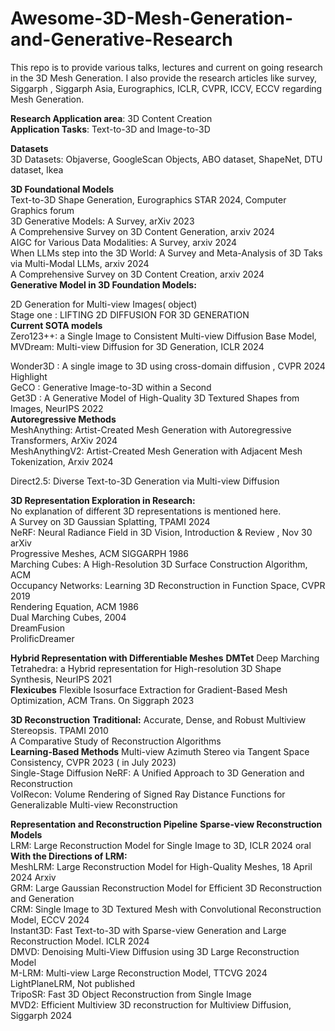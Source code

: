 # Awesome-3D-Mesh-Generation-and-Generative-Research
This repo is to provide various talks, lectures and current on going research in the 3D Mesh Generation. I also provide the research articles like survey, Siggarph , Siggarph Asia, Eurographics, ICLR, CVPR, ICCV, ECCV regarding Mesh Generation.


**Research Application area**: 3D Content Creation <br />
**Application Tasks**: Text-to-3D and Image-to-3D <br />

**Datasets** <br />
      3D Datasets: Objaverse, GoogleScan Objects, ABO dataset, ShapeNet, DTU dataset, Ikea 

**3D Foundational Models** <br />
  Text-to-3D Shape Generation, Eurographics STAR 2024, Computer Graphics forum <br />
  3D Generative Models: A Survey, arXiv 2023<br />
  A Comprehensive Survey on 3D Content Generation, arxiv 2024<br />
  AIGC for Various Data Modalities: A Survey, arxiv 2024<br />
  When LLMs step into the 3D World: A Survey and Meta-Analysis of 3D Taks via Multi-Modal LLMs, arxiv 2024<br />
  A Comprehensive Survey on 3D Content Creation, arxiv 2024
<br />
**Generative Model in 3D Foundation Models:** 

2D Generation for Multi-view Images( object) <br />
  Stage one :  LIFTING 2D DIFFUSION FOR 3D GENERATION<br />
 **Current SOTA models** <br />
  Zero123++: a Single Image to Consistent Multi-view Diffusion Base Model, <br />
  MVDream: Multi-view Diffusion for 3D Generation, ICLR 2024 <br />


  Wonder3D : A single image to 3D using cross-domain diffusion , CVPR 2024 Highlight<br />
  GeCO : Generative Image-to-3D within a Second <br />
  Get3D : A Generative Model of High-Quality 3D Textured Shapes from Images, NeurIPS 2022 <br />
  **Autoregressive Methods** <br />
  MeshAnything: Artist-Created Mesh Generation with Autoregressive Transformers, ArXiv 2024  <br />
  MeshAnythingV2: Artist-Created Mesh Generation with Adjacent Mesh Tokenization, Arxiv 2024 <br />


 Direct2.5: Diverse Text-to-3D Generation via Multi-view Diffusion <br />


**3D Representation Exploration in Research:** <br />
No explanation of different 3D representations is mentioned here. <br />
  A Survey on 3D Gaussian Splatting, TPAMI 2024 <br />
  NeRF: Neural Radiance Field in 3D Vision, Introduction & Review , Nov 30 arXiv <br />
  Progressive Meshes, ACM SIGGARPH 1986 <br />
  Marching Cubes: A High-Resolution 3D Surface Construction Algorithm, ACM  <br />
  Occupancy Networks: Learning 3D Reconstruction in Function Space, CVPR 2019 <br />
  Rendering Equation, ACM 1986 <br />
  Dual Marching Cubes, 2004  <br />
  DreamFusion <br />
  ProlificDreamer <br />

**Hybrid Representation with Differentiable Meshes**
  **DMTet** 
	Deep Marching Tetrahedra: a Hybrid representation for High-resolution 3D Shape Synthesis, NeurIPS 2021 <br /> 
 **Flexicubes**
	Flexible Isosurface Extraction for Gradient-Based Mesh Optimization, ACM Trans. On Siggraph 2023 <br /> 

**3D Reconstruction**
**Traditional:**
  Accurate, Dense, and  Robust Multiview Stereopsis. TPAMI 2010 <br />
  A Comparative Study of Reconstruction Algorithms  <br />
**Learning-Based Methods**
  Multi-view Azimuth Stereo via Tangent Space Consistency, CVPR 2023 ( in July 2023) <br />
  Single-Stage Diffusion NeRF: A Unified Approach to 3D Generation and Reconstruction <br /> 
  VolRecon: Volume Rendering of Signed Ray Distance Functions for Generalizable Multi-view Reconstruction <br />

**Representation and Reconstruction Pipeline**
  **Sparse-view Reconstruction Models** <br />
      LRM: Large Reconstruction Model for Single Image to 3D, ICLR 2024 oral <br />
      **With the Directions of LRM:** <br />
      MeshLRM: Large Reconstruction Model for High-Quality Meshes, 18 April 2024 Arxiv <br />
      GRM: Large Gaussian Reconstruction Model for Efficient 3D Reconstruction and Generation  <br />
      CRM: Single Image to 3D Textured Mesh with Convolutional Reconstruction Model, ECCV 2024 <br />
      Instant3D: Fast Text-to-3D with Sparse-view Generation and Large Reconstruction Model. ICLR 2024 <br />
      DMVD: Denoising Multi-View Diffusion using 3D Large Reconstruction Model <br />
      M-LRM: Multi-view Large Reconstruction Model, TTCVG 2024 <br />
      LightPlaneLRM, Not published <br />
      TripoSR: Fast 3D Object Reconstruction from Single Image <br />
      MVD2:  Efficient Multiview 3D reconstruction for Multiview Diffusion, Siggarph 2024 <br />



